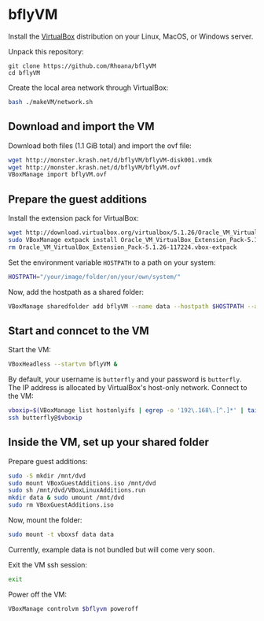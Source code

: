 # bflyVM

Install the [VirtualBox][virtualbox] distribution on your Linux, MacOS, or Windows server.

Unpack this repository:

```baah
git clone https://github.com/Rhoana/bflyVM
cd bflyVM
```

Create the local area network through VirtualBox:

```bash
bash ./makeVM/network.sh
```

## Download and import the VM

Download both files (1.1 GiB total) and import the ovf file:

```bash
wget http://monster.krash.net/d/bflyVM/bflyVM-disk001.vmdk
wget http://monster.krash.net/d/bflyVM/bflyVM.ovf
VBoxManage import bflyVM.ovf
```

## Prepare the guest additions

Install the extension pack for VirtualBox:

```bash
wget http://download.virtualbox.org/virtualbox/5.1.26/Oracle_VM_VirtualBox_Extension_Pack-5.1.26-117224.vbox-extpack
sudo VBoxManage extpack install Oracle_VM_VirtualBox_Extension_Pack-5.1.26-117224.vbox-extpack
rm Oracle_VM_VirtualBox_Extension_Pack-5.1.26-117224.vbox-extpack 
```

Set the environment variable `HOSTPATH` to a path on your system:

```bash
HOSTPATH="/your/image/folder/on/your/own/system/"
```

Now, add the hostpath as a shared folder:

```bash
VBoxManage sharedfolder add bflyVM --name data --hostpath $HOSTPATH --automount
```

## Start and conncet to the VM

Start the VM:

```bash
VBoxHeadless --startvm bflyVM &
```

By default, your username is `butterfly` and your password is `butterfly`.
The IP address is allocated by VirtualBox's host-only network.
Connect to the VM:

```bash
vboxip=$(VBoxManage list hostonlyifs | egrep -o '192\.168\.[^.]*' | tail -1).101
ssh butterfly@$vboxip
```

## Inside the VM, set up your shared folder

Prepare guest additions:

```bash
sudo -S mkdir /mnt/dvd
sudo mount VBoxGuestAdditions.iso /mnt/dvd
sudo sh /mnt/dvd/VBoxLinuxAdditions.run
mkdir data & sudo umount /mnt/dvd
sudo rm VBoxGuestAdditions.iso
```

Now, mount the folder:

```bash
sudo mount -t vboxsf data data
```

Currently, example data is not bundled but will come very soon.

Exit the VM ssh session:

```bash
exit
```

Power off the VM:
```bash
VBoxManage controlvm $bflyvm poweroff
```

[virtualbox]: https://www.virtualbox.org/wiki/Downloads
